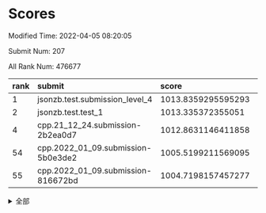 # Scores

Modified Time: 2022-04-05 08:20:05

Submit Num: 207

All Rank Num: 476677

| rank |               submit               |       score        |       sigma        | pk_num |
| :--- | :--------------------------------- | :----------------- | :----------------- | :----- |
| 1    | jsonzb.test.submission_level_4     | 1013.8359295595293 | 0.8135825951355095 | 9215   |
| 2    | jsonzb.test.test_1                 | 1013.335372355051  | 0.8113116388097753 | 9206   |
| 4    | cpp.21_12_24.submission-2b2ea0d7   | 1012.8631146411858 | 0.7732558852575959 | 9209   |
| 54   | cpp.2022_01_09.submission-5b0e3de2 | 1005.5199211569095 | 0.7258617096807337 | 9210   |
| 55   | cpp.2022_01_09.submission-816672bd | 1004.7198157457277 | 0.7405612511037996 | 9210   |


<details>
<summary>全部</summary>

| rank |                 submit                 |       score        |       sigma        | pk_num |
| :--- | :------------------------------------- | :----------------- | :----------------- | :----- |
| 1    | jsonzb.test.submission_level_4         | 1013.8359295595293 | 0.8135825951355095 | 9215   |
| 2    | jsonzb.test.test_1                     | 1013.335372355051  | 0.8113116388097753 | 9206   |
| 3    | gobigger.level_3.submission_level_3_10 | 1012.8927518370774 | 0.7654797475437954 | 9215   |
| 4    | cpp.21_12_24.submission-2b2ea0d7       | 1012.8631146411858 | 0.7732558852575959 | 9209   |
| 5    | gobigger.level_3.submission_level_3_1  | 1011.6248311584728 | 0.7591795169259881 | 9211   |
| 6    | gobigger.level_3.submission_level_3_26 | 1011.3072854030555 | 0.7768105013552418 | 9215   |
| 7    | gobigger.level_3.submission_level_3_12 | 1011.1238466298308 | 0.8008635458909251 | 9216   |
| 8    | gobigger.level_3.submission_level_3_4  | 1011.088394064749  | 0.7454406157400773 | 9209   |
| 9    | gobigger.level_3.submission_level_3_21 | 1010.945374956874  | 0.7470135929382159 | 9208   |
| 10   | gobigger.level_3.submission_level_3_49 | 1010.9209319228172 | 0.7588819938848721 | 9208   |
| 11   | gobigger.level_3.submission_level_3_18 | 1010.8825871649113 | 0.7340938206017261 | 9213   |
| 12   | gobigger.level_3.submission_level_3_41 | 1010.846647089266  | 0.7813103647656856 | 9210   |
| 13   | gobigger.level_3.submission_level_3_13 | 1010.825606664322  | 0.7780681890652781 | 9212   |
| 14   | gobigger.level_3.submission_level_3_8  | 1010.8222865212905 | 0.7612762027884454 | 9217   |
| 15   | gobigger.level_3.submission_level_3_11 | 1010.8127332362609 | 0.7675863280207403 | 9214   |
| 16   | gobigger.level_3.submission_level_3_15 | 1010.7167986573053 | 0.7827128953629185 | 9210   |
| 17   | gobigger.level_3.submission_level_3_47 | 1010.5886174239752 | 0.7547986719848091 | 9207   |
| 18   | gobigger.level_3.submission_level_3_22 | 1010.4619998927732 | 0.7848372714772737 | 9213   |
| 19   | gobigger.level_3.submission_level_3_17 | 1010.4596385702743 | 0.7593649830065117 | 9215   |
| 20   | gobigger.level_3.submission_level_3_19 | 1010.3780670909032 | 0.7493891267351801 | 9215   |
| 21   | gobigger.level_3.submission_level_3_25 | 1010.3779696398094 | 0.7414895607183962 | 9214   |
| 22   | gobigger.level_3.submission_level_3_31 | 1010.3646551615569 | 0.7481614965554436 | 9212   |
| 23   | gobigger.level_3.submission_level_3_37 | 1010.2519341860213 | 0.7585040982061599 | 9216   |
| 24   | gobigger.level_3.submission_level_3_7  | 1010.2001962704566 | 0.7367448578350654 | 9210   |
| 25   | gobigger.level_3.submission_level_3_39 | 1010.1839896788912 | 0.7511744271678018 | 9212   |
| 26   | gobigger.level_3.submission_level_3_2  | 1010.1836052345227 | 0.7448014341837564 | 9210   |
| 27   | gobigger.level_3.submission_level_3_32 | 1010.0900303896371 | 0.77973544770718   | 9212   |
| 28   | gobigger.level_3.submission_level_3_35 | 1010.033252628706  | 0.7429223861421269 | 9210   |
| 29   | gobigger.level_3.submission_level_3_36 | 1010.0103456407817 | 0.7453580674822463 | 9209   |
| 30   | gobigger.level_3.submission_level_3_0  | 1009.9201854539617 | 0.7720403670740997 | 9211   |
| 31   | gobigger.level_3.submission_level_3_5  | 1009.9047683202128 | 0.7609400140367888 | 9204   |
| 32   | gobigger.level_3.submission_level_3_45 | 1009.8830233913217 | 0.7394814613799983 | 9208   |
| 33   | gobigger.level_3.submission_level_3_44 | 1009.7471766365395 | 0.7683301677764722 | 9208   |
| 34   | gobigger.level_3.submission_level_3_3  | 1009.7052228537636 | 0.7409499183557702 | 9210   |
| 35   | gobigger.level_3.submission_level_3_23 | 1009.685654689904  | 0.7541497097866782 | 9211   |
| 36   | gobigger.level_3.submission_level_3_29 | 1009.6484888343816 | 0.7553287799671011 | 9208   |
| 37   | gobigger.level_3.submission_level_3_16 | 1009.6384500419006 | 0.7707350899325173 | 9214   |
| 38   | gobigger.level_3.submission_level_3_43 | 1009.5582970040807 | 0.8065462530527465 | 9214   |
| 39   | gobigger.level_3.submission_level_3_38 | 1009.5415646753211 | 0.7297596967511288 | 9212   |
| 40   | gobigger.level_3.submission_level_3_42 | 1009.5389132185313 | 0.7454013050347866 | 9217   |
| 41   | gobigger.level_3.submission_level_3_20 | 1009.509585703262  | 0.7397968703635018 | 9214   |
| 42   | gobigger.level_3.submission_level_3_40 | 1009.4782817997124 | 0.7328725480391071 | 9208   |
| 43   | gobigger.level_3.submission_level_3_46 | 1009.3382189159769 | 0.7462883392944393 | 9211   |
| 44   | gobigger.level_3.submission_level_3_9  | 1009.3239446161681 | 0.7512366269338455 | 9208   |
| 45   | gobigger.level_3.submission_level_3_27 | 1009.2271040441184 | 0.7497975339878857 | 9213   |
| 46   | gobigger.level_3.submission_level_3_48 | 1009.1372094371362 | 0.7475689302255681 | 9216   |
| 47   | gobigger.level_3.submission_level_3_14 | 1009.0904529107357 | 0.7527287520105466 | 9215   |
| 48   | gobigger.level_3.submission_level_3_24 | 1008.9862254150856 | 0.7523348435562783 | 9207   |
| 49   | gobigger.level_3.submission_level_3_33 | 1008.8124809773358 | 0.7366628646606435 | 9205   |
| 50   | gobigger.level_3.submission_level_3_34 | 1008.7914381570583 | 0.7314485191493453 | 9207   |
| 51   | gobigger.level_3.submission_level_3_6  | 1008.4477301042352 | 0.7488485388901355 | 9214   |
| 52   | gobigger.level_3.submission_level_3_28 | 1008.1385354829877 | 0.7255191750753943 | 9213   |
| 53   | gobigger.level_3.submission_level_3_30 | 1008.0891846732314 | 0.7360309826246354 | 9206   |
| 54   | cpp.2022_01_09.submission-5b0e3de2     | 1005.5199211569095 | 0.7258617096807337 | 9210   |
| 55   | cpp.2022_01_09.submission-816672bd     | 1004.7198157457277 | 0.7405612511037996 | 9210   |
| 56   | gobigger.level_1.submission_level_1_23 | 1004.6936386564947 | 0.7253033366810865 | 9216   |
| 57   | gobigger.level_1.submission_level_1_31 | 1004.6856935498054 | 0.7148977545169343 | 9210   |
| 58   | gobigger.level_1.submission_level_1_29 | 1004.6344903444821 | 0.7216245681857749 | 9208   |
| 59   | gobigger.level_1.submission_level_1_3  | 1004.5836242651466 | 0.7309785286103797 | 9209   |
| 60   | gobigger.level_1.submission_level_1_34 | 1004.3992346740386 | 0.7074030737729049 | 9209   |
| 61   | gobigger.level_1.submission_level_1_16 | 1004.3493141825941 | 0.7134971145844988 | 9208   |
| 62   | gobigger.level_1.submission_level_1_45 | 1004.2198736766106 | 0.7107617902655059 | 9211   |
| 63   | gobigger.level_1.submission_level_1_37 | 1004.1964705549033 | 0.701123828291104  | 9205   |
| 64   | gobigger.level_1.submission_level_1_32 | 1004.1820783538757 | 0.7282149068473391 | 9212   |
| 65   | gobigger.level_1.submission_level_1_24 | 1004.1773201055092 | 0.7221745579054136 | 9213   |
| 66   | gobigger.level_1.submission_level_1_36 | 1004.1374142523455 | 0.731407389084574  | 9208   |
| 67   | gobigger.level_1.submission_level_1_17 | 1003.6397537667674 | 0.7275756113346902 | 9212   |
| 68   | gobigger.level_1.submission_level_1_19 | 1003.6231282442188 | 0.7181061068106125 | 9215   |
| 69   | gobigger.level_1.submission_level_1_4  | 1003.6001762880227 | 0.7092332418861074 | 9208   |
| 70   | gobigger.level_1.submission_level_1_40 | 1003.5997837756554 | 0.7205596860851895 | 9212   |
| 71   | gobigger.level_1.submission_level_1_13 | 1003.5230862038991 | 0.715940455640012  | 9209   |
| 72   | gobigger.level_1.submission_level_1_5  | 1003.3354401113228 | 0.7251527218683733 | 9210   |
| 73   | gobigger.level_1.submission_level_1_30 | 1003.3127061378327 | 0.7211899828329644 | 9215   |
| 74   | gobigger.level_1.submission_level_1_15 | 1003.2627261470766 | 0.7183115084629349 | 9209   |
| 75   | gobigger.level_1.submission_level_1_11 | 1003.2479908114896 | 0.7173113640871245 | 9211   |
| 76   | gobigger.level_1.submission_level_1_9  | 1003.2473565253905 | 0.7139718762978969 | 9207   |
| 77   | gobigger.level_1.submission_level_1_42 | 1003.227244131238  | 0.7148224640840982 | 9218   |
| 78   | gobigger.level_1.submission_level_1_41 | 1003.224676782867  | 0.719265332404319  | 9212   |
| 79   | gobigger.level_1.submission_level_1_2  | 1003.1475036191275 | 0.7213501552529897 | 9207   |
| 80   | gobigger.level_1.submission_level_1_28 | 1003.1475024396995 | 0.7105575464210668 | 9214   |
| 81   | gobigger.level_1.submission_level_1_26 | 1003.0324638794992 | 0.7109329027980255 | 9214   |
| 82   | gobigger.level_1.submission_level_1_21 | 1003.0283090707467 | 0.7186708319984316 | 9212   |
| 83   | gobigger.level_1.submission_level_1_12 | 1003.0186267832754 | 0.7158386543177324 | 9215   |
| 84   | gobigger.level_1.submission_level_1_7  | 1002.9332799410668 | 0.7175528393578765 | 9213   |
| 85   | gobigger.level_1.submission_level_1_6  | 1002.9108830586098 | 0.7268433767559679 | 9205   |
| 86   | gobigger.level_1.submission_level_1_39 | 1002.8365009185479 | 0.7142590525644144 | 9210   |
| 87   | gobigger.level_1.submission_level_1_1  | 1002.782609357561  | 0.7184188640262867 | 9217   |
| 88   | gobigger.level_1.submission_level_1_8  | 1002.775774691565  | 0.7179431550466239 | 9209   |
| 89   | gobigger.level_1.submission_level_1_38 | 1002.7455930828282 | 0.7135875567987995 | 9214   |
| 90   | gobigger.level_1.submission_level_1_22 | 1002.6898283023057 | 0.7023835687388763 | 9213   |
| 91   | gobigger.level_1.submission_level_1_48 | 1002.6063251716097 | 0.7249443133465787 | 9210   |
| 92   | gobigger.level_1.submission_level_1_47 | 1002.5599982224151 | 0.719968221419909  | 9211   |
| 93   | gobigger.level_1.submission_level_1_46 | 1002.5188378876187 | 0.7080789244280526 | 9207   |
| 94   | gobigger.level_1.submission_level_1_14 | 1002.4225461340229 | 0.7095018872289309 | 9208   |
| 95   | gobigger.level_1.submission_level_1_0  | 1002.4158953887495 | 0.713466449398089  | 9209   |
| 96   | gobigger.level_1.submission_level_1_33 | 1002.3904275330239 | 0.7150722839745979 | 9210   |
| 97   | gobigger.level_1.submission_level_1_20 | 1002.3368029033675 | 0.7210331819445716 | 9213   |
| 98   | gobigger.level_1.submission_level_1_44 | 1002.2964158767878 | 0.7224463741096698 | 9213   |
| 99   | gobigger.level_1.submission_level_1_43 | 1002.2813917198946 | 0.7151484797468223 | 9208   |
| 100  | gobigger.level_1.submission_level_1_10 | 1002.2339194763651 | 0.7123677914652375 | 9209   |
| 101  | gobigger.level_1.submission_level_1_18 | 1002.1451181289826 | 0.7341756155951634 | 9211   |
| 102  | gobigger.level_1.submission_level_1_25 | 1002.0251775843037 | 0.7127317111272304 | 9215   |
| 103  | gobigger.level_1.submission_level_1_49 | 1001.7155655279381 | 0.7091264580351908 | 9211   |
| 104  | gobigger.level_1.submission_level_1_35 | 1001.6902172661065 | 0.7111209658155819 | 9213   |
| 105  | gobigger.level_1.submission_level_1_27 | 1001.6089560668804 | 0.7027306386871262 | 9208   |
| 106  | gobigger.random.submission_random_39   | 997.5462839212674  | 0.7041917728696203 | 9210   |
| 107  | gobigger.random.submission_random_37   | 997.4491130924812  | 0.7080150189391536 | 9214   |
| 108  | gobigger.random.submission_random_25   | 997.4026401498706  | 0.7145938479795285 | 9209   |
| 109  | gobigger.random.submission_random_27   | 997.2312377277381  | 0.7071653081859174 | 9212   |
| 110  | gobigger.random.submission_random_34   | 997.045128402662   | 0.7108863467554714 | 9207   |
| 111  | gobigger.random.submission_random_28   | 996.9350856955415  | 0.7029522171177207 | 9212   |
| 112  | gobigger.random.submission_random_44   | 996.8890703367949  | 0.7032860773741326 | 9214   |
| 113  | gobigger.random.submission_random_13   | 996.8541427319308  | 0.7087986106145435 | 9208   |
| 114  | gobigger.random.submission_random_31   | 996.8474470963488  | 0.7125957076295968 | 9213   |
| 115  | gobigger.random.submission_random_11   | 996.8285263258873  | 0.7093319610306753 | 9217   |
| 116  | gobigger.random.submission_random_22   | 996.7999885357224  | 0.7064294587479224 | 9214   |
| 117  | gobigger.random.submission_random_49   | 996.7346768774167  | 0.7089479133171951 | 9205   |
| 118  | gobigger.random.submission_random_35   | 996.6416747118088  | 0.7003242005972902 | 9215   |
| 119  | gobigger.random.submission_random_23   | 996.590127022666   | 0.6987199385926127 | 9213   |
| 120  | gobigger.random.submission_random_1    | 996.5755785889949  | 0.7056490881911149 | 9209   |
| 121  | gobigger.random.submission_random_20   | 996.5620173044247  | 0.6962337332602049 | 9212   |
| 122  | gobigger.random.submission_random_3    | 996.4813644680304  | 0.7060570533241888 | 9215   |
| 123  | gobigger.random.submission_random_38   | 996.4527582292142  | 0.705989432545536  | 9216   |
| 124  | gobigger.random.submission_random_21   | 996.4024895180523  | 0.700055840273181  | 9213   |
| 125  | gobigger.random.submission_random_10   | 996.3832699104607  | 0.7142973294583685 | 9215   |
| 126  | gobigger.random.submission_random_16   | 996.3806048965439  | 0.7203035330881257 | 9210   |
| 127  | gobigger.random.submission_random_26   | 996.2866474926636  | 0.7136491050507682 | 9218   |
| 128  | gobigger.random.submission_random_41   | 996.2048731937473  | 0.7083465619057645 | 9211   |
| 129  | gobigger.random.submission_random_42   | 996.0980839999937  | 0.7143473202137391 | 9210   |
| 130  | gobigger.random.submission_random_43   | 996.0976739040468  | 0.7027879041883062 | 9209   |
| 131  | gobigger.random.submission_random_32   | 996.0642972673015  | 0.715107458109723  | 9209   |
| 132  | gobigger.random.submission_random_5    | 996.0172576730889  | 0.7118102809365746 | 9208   |
| 133  | gobigger.random.submission_random_12   | 995.991332300252   | 0.709097064765099  | 9213   |
| 134  | gobigger.random.submission_random_46   | 995.9684507845249  | 0.723471476009367  | 9208   |
| 135  | gobigger.random.submission_random_4    | 995.9570046850757  | 0.6986803910375584 | 9210   |
| 136  | gobigger.random.submission_random_30   | 995.9026240941561  | 0.7064203718214975 | 9212   |
| 137  | gobigger.random.submission_random_7    | 995.8416199473038  | 0.7213659331045998 | 9211   |
| 138  | gobigger.random.submission_random_9    | 995.789890578617   | 0.7032562888156123 | 9213   |
| 139  | gobigger.random.submission_random_18   | 995.6976333173127  | 0.7184073883616227 | 9212   |
| 140  | gobigger.random.submission_random_33   | 995.6478471007567  | 0.7126609851330625 | 9208   |
| 141  | gobigger.random.submission_random_0    | 995.5799774185726  | 0.6975942178152422 | 9210   |
| 142  | gobigger.random.submission_random_19   | 995.5445011806373  | 0.6991129501862648 | 9210   |
| 143  | gobigger.random.submission_random_8    | 995.5212020698318  | 0.7187508211598036 | 9212   |
| 144  | gobigger.random.submission_random_36   | 995.4366498997936  | 0.7215650089257967 | 9210   |
| 145  | gobigger.random.submission_random_6    | 995.4075661581729  | 0.699967930631098  | 9204   |
| 146  | gobigger.random.submission_random_14   | 995.3559565909599  | 0.7038677360470081 | 9203   |
| 147  | gobigger.random.submission_random_24   | 995.3300683758598  | 0.7226989253467295 | 9215   |
| 148  | gobigger.random.submission_random_17   | 995.1253755720655  | 0.7235995867081253 | 9213   |
| 149  | gobigger.random.submission_random_15   | 995.1151798405889  | 0.7065389669934821 | 9216   |
| 150  | gobigger.random.submission_random_40   | 995.060429527508   | 0.726121144301271  | 9213   |
| 151  | gobigger.random.submission_random_29   | 994.8701324542465  | 0.7121856619747798 | 9212   |
| 152  | gobigger.random.submission_random_47   | 994.6595590212943  | 0.7165974225240885 | 9215   |
| 153  | gobigger.random.submission_random_45   | 994.5783963718401  | 0.7242654515475427 | 9213   |
| 154  | gobigger.random.submission_random_48   | 994.4864412465178  | 0.7071920658155355 | 9209   |
| 155  | gobigger.level_2.submission_level_2_0  | 994.2875457866096  | 0.7223101121759593 | 9217   |
| 156  | gobigger.level_2.submission_level_2_6  | 994.1224010314687  | 0.7251714386710388 | 9214   |
| 157  | gobigger.level_2.submission_level_2_12 | 993.9762616951652  | 0.7309857761229975 | 9208   |
| 158  | gobigger.random.submission_random_2    | 993.9689256561724  | 0.7275091772235068 | 9212   |
| 159  | gobigger.level_2.submission_level_2_20 | 993.7692411676043  | 0.7360956181873599 | 9206   |
| 160  | gobigger.level_2.submission_level_2_39 | 993.7303643765541  | 0.7440881855410659 | 9214   |
| 161  | gobigger.level_2.submission_level_2_22 | 993.4745777948452  | 0.716507457903402  | 9217   |
| 162  | gobigger.level_2.submission_level_2_2  | 993.459276368933   | 0.7349236275870294 | 9216   |
| 163  | gobigger.level_2.submission_level_2_15 | 993.200124490706   | 0.7226844831967771 | 9213   |
| 164  | gobigger.level_2.submission_level_2_43 | 993.0957053014018  | 0.731675319735545  | 9212   |
| 165  | gobigger.level_2.submission_level_2_34 | 993.0378561148235  | 0.7372317131350572 | 9212   |
| 166  | gobigger.level_2.submission_level_2_26 | 993.0078783857923  | 0.730331718026997  | 9211   |
| 167  | gobigger.level_2.submission_level_2_46 | 992.9969251380772  | 0.7268999904978534 | 9207   |
| 168  | gobigger.level_2.submission_level_2_3  | 992.9941275058434  | 0.7403385597550899 | 9215   |
| 169  | gobigger.level_2.submission_level_2_42 | 992.8381163302713  | 0.727489549194289  | 9213   |
| 170  | gobigger.level_2.submission_level_2_23 | 992.7681204922751  | 0.7530892713992952 | 9209   |
| 171  | gobigger.level_2.submission_level_2_14 | 992.5561051027101  | 0.7346823489539513 | 9213   |
| 172  | gobigger.level_2.submission_level_2_29 | 992.518610077247   | 0.7323590339572039 | 9212   |
| 173  | gobigger.level_2.submission_level_2_13 | 992.4785654594713  | 0.734174190854451  | 9215   |
| 174  | gobigger.level_2.submission_level_2_28 | 992.432748948265   | 0.7303816432811748 | 9207   |
| 175  | gobigger.level_2.submission_level_2_11 | 992.3808219448699  | 0.7478794688624666 | 9213   |
| 176  | gobigger.level_2.submission_level_2_35 | 992.0995778665305  | 0.7515296284224579 | 9214   |
| 177  | gobigger.level_2.submission_level_2_18 | 992.0898776692012  | 0.7402237870005801 | 9214   |
| 178  | gobigger.level_2.submission_level_2_33 | 992.0659624803282  | 0.7568738838196417 | 9214   |
| 179  | gobigger.level_2.submission_level_2_40 | 992.0650927826538  | 0.7518943646834073 | 9212   |
| 180  | gobigger.level_2.submission_level_2_37 | 992.0534820457607  | 0.7268706341344493 | 9210   |
| 181  | gobigger.level_2.submission_level_2_17 | 992.0275385117297  | 0.7507179608320634 | 9204   |
| 182  | gobigger.level_2.submission_level_2_31 | 991.9815835460199  | 0.7443017612535279 | 9209   |
| 183  | gobigger.level_2.submission_level_2_27 | 991.9712232631891  | 0.7293517814681469 | 9216   |
| 184  | gobigger.level_2.submission_level_2_44 | 991.9522749682639  | 0.7524808557006097 | 9209   |
| 185  | gobigger.level_2.submission_level_2_10 | 991.9226942028072  | 0.7453619296502036 | 9213   |
| 186  | gobigger.level_2.submission_level_2_30 | 991.8861877555798  | 0.7491098103225581 | 9206   |
| 187  | gobigger.level_2.submission_level_2_7  | 991.8606836390625  | 0.7239994133710476 | 9209   |
| 188  | gobigger.level_2.submission_level_2_49 | 991.8556364691813  | 0.7461815398642166 | 9205   |
| 189  | gobigger.level_2.submission_level_2_9  | 991.8390841647159  | 0.7574125331180741 | 9208   |
| 190  | gobigger.level_2.submission_level_2_48 | 991.7916966872668  | 0.738650241427277  | 9210   |
| 191  | gobigger.level_2.submission_level_2_38 | 991.7311492374182  | 0.7395376424328763 | 9207   |
| 192  | gobigger.level_2.submission_level_2_16 | 991.6177806185563  | 0.7401517993649156 | 9212   |
| 193  | gobigger.level_2.submission_level_2_41 | 991.5344484292885  | 0.7378121445404329 | 9211   |
| 194  | gobigger.level_2.submission_level_2_21 | 991.4052721203423  | 0.731801949738112  | 9214   |
| 195  | gobigger.level_2.submission_level_2_47 | 991.3856558646756  | 0.7575471546852166 | 9208   |
| 196  | gobigger.level_2.submission_level_2_1  | 991.3824855306335  | 0.7644864061049778 | 9211   |
| 197  | gobigger.level_2.submission_level_2_24 | 991.3790612125308  | 0.7532669975362383 | 9205   |
| 198  | gobigger.level_2.submission_level_2_25 | 991.1540765374748  | 0.7424924788923721 | 9218   |
| 199  | gobigger.level_2.submission_level_2_19 | 991.0963442297906  | 0.752898998799103  | 9211   |
| 200  | gobigger.level_2.submission_level_2_8  | 991.0580167791878  | 0.7637426827991568 | 9210   |
| 201  | gobigger.level_2.submission_level_2_5  | 991.0260647033236  | 0.7553955314093265 | 9215   |
| 202  | gobigger.level_2.submission_level_2_4  | 991.0003952181179  | 0.7580364580705773 | 9206   |
| 203  | gobigger.level_2.submission_level_2_32 | 990.8174890639613  | 0.7431808969057191 | 9211   |
| 204  | gobigger.level_2.submission_level_2_45 | 990.7704870331607  | 0.758207705229023  | 9214   |
| 205  | gobigger.level_2.submission_level_2_36 | 990.4169290331985  | 0.7682792985344714 | 9204   |
| 206  | gobigger.none.submission_none_1        | 976.9867862225123  | 1.3826173824608678 | 9213   |
| 207  | gobigger.none.submission_none_0        | 975.9667362917709  | 1.4903984382177629 | 9209   |

</details>